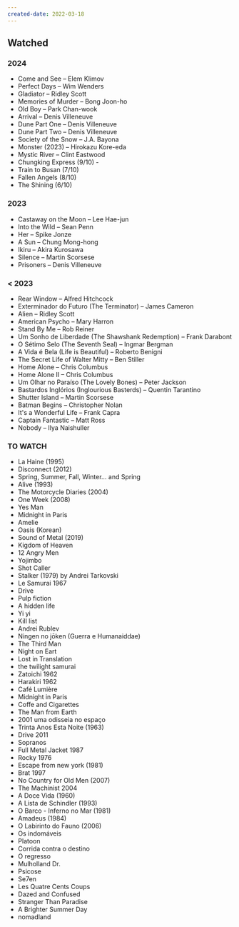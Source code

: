 ```yaml
---
created-date: 2022-03-18
---
```

## Watched
### 2024

- Come and See – Elem Klimov
- Perfect Days – Wim Wenders
- Gladiator – Ridley Scott
- Memories of Murder – Bong Joon-ho
- Old Boy – Park Chan-wook
- Arrival – Denis Villeneuve
- Dune Part One – Denis Villeneuve
- Dune Part Two – Denis Villeneuve
- Society of the Snow – J.A. Bayona
- Monster (2023) – Hirokazu Kore-eda
- Mystic River – Clint Eastwood
- Chungking Express (9/10) - 
- Train to Busan (7/10)
- Fallen Angels (8/10)
- The Shining (6/10)

### 2023

- Castaway on the Moon – Lee Hae-jun
- Into the Wild – Sean Penn
- Her – Spike Jonze
- A Sun – Chung Mong-hong
- Ikiru – Akira Kurosawa
- Silence – Martin Scorsese
- Prisoners – Denis Villeneuve

### < 2023

- Rear Window – Alfred Hitchcock
- Exterminador do Futuro (The Terminator) – James Cameron
- Alien – Ridley Scott
- American Psycho – Mary Harron
- Stand By Me – Rob Reiner
- Um Sonho de Liberdade (The Shawshank Redemption) – Frank Darabont
- O Sétimo Selo (The Seventh Seal) – Ingmar Bergman
- A Vida é Bela (Life is Beautiful) – Roberto Benigni
- The Secret Life of Walter Mitty – Ben Stiller
- Home Alone – Chris Columbus
- Home Alone II – Chris Columbus
- Um Olhar no Paraíso (The Lovely Bones) – Peter Jackson
- Bastardos Inglórios (Inglourious Basterds) – Quentin Tarantino
- Shutter Island – Martin Scorsese
- Batman Begins – Christopher Nolan
- It's a Wonderful Life – Frank Capra
- Captain Fantastic – Matt Ross
- Nobody – Ilya Naishuller



### TO WATCH

- La Haine (1995)
- Disconnect (2012)
- Spring, Summer, Fall, Winter... and Spring
- Alive (1993)
- The Motorcycle Diaries (2004) 
-  One Week (2008) 
- Yes Man
- Midnight in Paris
- Amelie
- Oasis (Korean)
- Sound of Metal (2019)
- Kigdom of Heaven
- 12 Angry Men
- Yojimbo
- Shot Caller
- Stalker (1979) by Andrei Tarkovski
- Le Samurai 1967
- Drive
- Pulp fiction
- A hidden life
- Yi yi
- Kill list
- Andrei Rublev
- Ningen no jōken (Guerra e Humanaiddae)
- The Third Man
- Night on Eart
- Lost in Translation
- the twilight samurai
- Zatoichi 1962
- Harakiri 1962
- Café Lumière
- Midnight in Paris
- Coffe and Cigarettes
- The Man from Earth
- 2001 uma odisseia no espaço
- Trinta Anos Esta Noite (1963)
- Drive 2011
- Sopranos
- Full Metal Jacket 1987
- Rocky 1976
- Escape from new york (1981)
- Brat 1997
- No Country for Old Men (2007)
- The Machinist 2004
- A Doce Vida (1960)
- A Lista de Schindler (1993)
- O Barco - Inferno no Mar (1981)
- Amadeus (1984)
- O Labirinto do Fauno (2006) 
- Os indomáveis 
- Platoon 
- Corrida contra o destino 
- O regresso
- Mulholland Dr.
- Psicose
- Se7en
- Les Quatre Cents Coups
- Dazed and Confused
- Stranger Than Paradise
- A Brighter Summer Day
- nomadland

